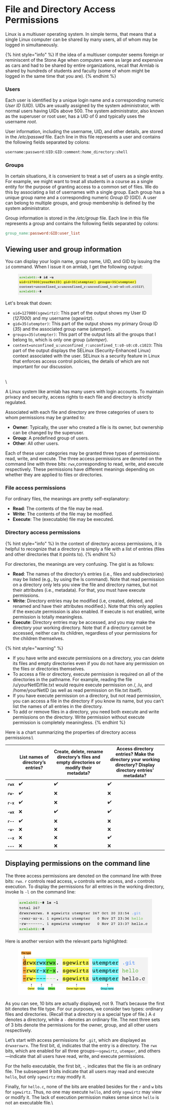 # File and Directory Access Permissions

Linux is a multiuser operating system. In simple terms, that means that a single Linux computer can be shared by many users, all of whom may be logged in simultaneously.&#x20;

{% hint style="info" %}
If the idea of a multiuser computer seems foreign or reminiscent of the Stone Age when computers were as large and expensive as cars and had to be shared by entire organizations, recall that Armlab is shared by hundreds of students and faculty (some of whom might be logged in the same time that you are).
{% endhint %}

### Users

Each user is identified by a unique login name and a corresponding numeric _User ID_ (UID). UIDs are usually assigned by the system administrator, with normal users having UIDs above 500. The system administrator, also known as the superuser or root user, has a UID of 0 and typically uses the username _root_.

User information, including the username, UID, and other details, are stored in the _/etc/passwd_ file. Each line in this file represents a user and contains the following fields separated by colons:

```bash
username:password:UID:GID:comment:home_directory:shell
```

### Groups

In certain situations, it is convenient to treat a set of users as a single entity. For example, we might want to treat all students in a course as a single entity for the purpose of granting access to a common set of files. We do this by associating a list of usernames with a single group. Each group has a unique group name and a corresponding numeric _Group ID_ (GID). A user can belong to multiple groups, and group membership is defined by the system administrator.

Group information is stored in the _/etc/group_ file. Each line in this file represents a group and contains the following fields separated by colons:

```makefile
group_name:password:GID:user_list
```



## Viewing user and group information

You can display your login name, group name, UID, and GID by issuing the `id` command. When I issue it on armlab, I get the following output:

<figure><img src="../.gitbook/assets/Screenshot 2023-04-27 at 11.56.24 PM.png" alt=""><figcaption></figcaption></figure>

Let's break that down:

* `uid=127000(sgewirtz)`: This part of the output shows my User ID (_127000_) and my username (_sgewirtz_).&#x20;
* `gid=35(utempter)`: This part of the output shows my primary Group ID (_35_) and the associated group name (_utemper_).&#x20;
* `groups=35(utempter)`: This part of the output lists all the groups that I belong to, which is only one group (_utemper_).&#x20;
* `context=unconfined_u:unconfined_r:unconfined_t:s0-s0:c0.c1023`: This part of the output displays the SELinux (Security-Enhanced Linux) context associated with the user. SELinux is a security feature in Linux that enforces access control policies, the details of which are not important for our discussion.&#x20;

\
\








A Linux system like armlab has many users with login accounts. To maintain privacy and security, access rights to each file and directory is strictly regulated.&#x20;

Associated with each file and directory are three categories of users to whom permissions may be granted to:&#x20;

* **Owner**: Typically, the user who created a file is its owner, but ownership can be changed by the superuser.
* **Group**: A predefined group of users.&#x20;
* **Other**:  All other users.

Each of these user categories may be granted three types of permissions: read, write, and execute. The three access permissions are denoted on the command line with three bits: `rwx`,corresponding to read, write, and execute respectively. These permissions have different meanings depending on whether they are applied to files or directories.&#x20;

### File access permissions

For ordinary files, the meanings are pretty self-explanatory:&#x20;

* **Read**: The contents of the file may be read.&#x20;
* **Write**: The contents of the file may be modified.
* **Execute**: The (executable) file may be executed.&#x20;

### Directory access permissions

{% hint style="info" %}
In the context of directory access permissions, it is helpful to recognize that a directory is simply a file with a list of entries (files and other directories that it points to).
{% endhint %}

For directories, the meanings are very confusing. The gist is as follows:

* **Read**: The names of the directory’s entries (i.e., files and subdirectories) may be listed (e.g., by using the ls command). Note that read permission on a directory only lets you view the file and directory names, but not their attributes (i.e., metadata). For that, you must have execute permissions.
* **Write**: Directory entries may be modified (i.e, created, deleted, and renamed and have their attributes modified.). Note that this only applies if the execute permission is also enabled. If execute is not enabled, write permission is totally meaningless.&#x20;
* **Execute**: Directory entries may be accessed, and you may make the directory your working directory. Note that if a directory cannot be accessed, neither can its children, regardless of your permissions for the children themselves. &#x20;

{% hint style="warning" %}
* If you have write and execute permissions on a directory, you can delete its files and empty directories even if you do not have any permission on the files or directories themselves.&#x20;
* To access a file or directory, execute permission is required on all of the directories in the pathname. For example, reading the file /u/yourNetID/file.txt would require execute permission on /, /u, and /home/yourNetID (as well as read permission on file.txt itself).&#x20;
* If you have execute permission on a directory, but not read permission, you can access a file in the directory if you know its name, but you can’t list the names of all entries in the directory.&#x20;
* To add or remove files in a directory, you need both execute and write permissions on the directory. Write permission without execute permission is completely meaningless.&#x20;
{% endhint %}

Here is a chart summarizing the properties of directory access permissions:\


| <p><br></p> | **List names of directory’s entries?**  | **Create, delete, rename directory’s files and empty directories or modify their metadata?**  | **Access directory entries? Make the directory your working directory? Display directory entries’ metadata?** |
| ----------- | --------------------------------------- | --------------------------------------------------------------------------------------------- | ------------------------------------------------------------------------------------------------------------- |
| **`rwx`**   | ✔️                                      | ✔️                                                                                            | ✔️                                                                                                            |
| **`rw-`**   | ✔️                                      | ❌                                                                                             | ❌                                                                                                             |
| **`r-x`**   | ✔️                                      | ❌                                                                                             | ✔️                                                                                                            |
| **`-wx`**   | ❌                                       | ✔️                                                                                            | ✔️                                                                                                            |
| **`r--`**   | ✔️                                      | ❌                                                                                             | ❌                                                                                                             |
| **`-w-`**   | ❌                                       | ❌                                                                                             | ❌                                                                                                             |
| **`--x`**   | ❌                                       | ❌                                                                                             | ✔️                                                                                                            |
| **`---`**   | ❌                                       | ❌                                                                                             | ❌                                                                                                             |

## Displaying permissions on the command line

The three access permissions are denoted on the command line with three bits: `rwx`. `r` controls read access, `w` controls write access, and `x` controls execution. To display the permissions for all entries in the working directory, invoke ls `-l` on the command line:

<figure><img src="../.gitbook/assets/Screenshot 2023-04-26 at 8.51.05 PM.png" alt=""><figcaption></figcaption></figure>

Here is another version with the relevant parts highlighted:

<figure><img src="../.gitbook/assets/Screenshot 2023-04-26 at 8.50.55 PM.png" alt=""><figcaption></figcaption></figure>

As you can see, 10 bits are actually displayed, not 9. That’s because the first bit denotes the file type. For our purposes, we consider two types: ordinary files and directories. (Recall that a directory is a special type of file.) A `d` denotes a directory, while a `-` denotes an ordinary file. The next three sets of 3 bits denote the permissions for the owner, group, and all other users respectively.&#x20;

Let’s start with access permissions for `.git`, which are displayed as `drwxerxwrx`. The first bit, d, indicates that the entry is a directory. The `rwx` bits, which are enabled for all three groups—`sgewirtz`, `utemper`, and others—indicate that all users have read, write, and execute permissions.&#x20;

For the hello executable, the first bit, `-`, indicates that the file is an ordinary file. The subsequent 9 bits indicate that all users may read and execute `hello`, but only `sgewirtz` may modify it.&#x20;

Finally, for `hello.c`, none of the bits are enabled besides for the `r` and `w` bits for `sgewirtz`. Thus, no one may execute `hello`, and only `sgewirtz` may view or modify it. The lack of execution permission makes sense since `hello` is not an executable file.\
